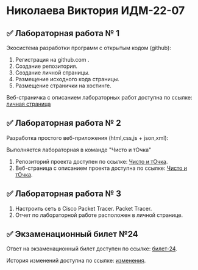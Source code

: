 # Николаева Виктория ИДМ-22-07

## ✅ Лабораторная работа № 1

Экосистема разработки программ с открытым кодом (github):

1. Регистрация на github.com .
2. Создание репозитория.
3. Создание личной страницы.
4. Размещение исходного кода страницы.
5. Размещение странички на хостинге.

Веб-страничка с описанием лабораторных работ доступна по ссылке: [личная страница](https://villoll.github.io/IT-labs/)

## ✅ Лабораторная работа № 2

Разработка простого веб-приложения (html,css,js + json,xml):

Выполняется лабораторная в команде "Чисто и тОчка"

1. Репозиторий проекта доступен по ссылке: [Чисто и тОчка](https://github.com/MakyHaky/ChistoTochka).
2. Веб-страница с описанием проекта доступна по ссылке: [Чисто и тОчка](https://makyhaky.github.io/ChistoTochka/).

## ✅ Лабораторная работа № 3

1. Настроить сеть в Сisco Packet Tracer. Packet Tracer.
2. Отчет по лабораторной работе расположен в личной странице.

## ✅ Экзаменационный билет №24

Ответ на экзаменационный билет доступен по ссылке: [билет-24](https://github.com/stankin/inet-2022/wiki/exam24).

История изменений доступна по ссылке: [изменения](https://github.com/stankin/inet-2022/wiki/exam24/_history).
